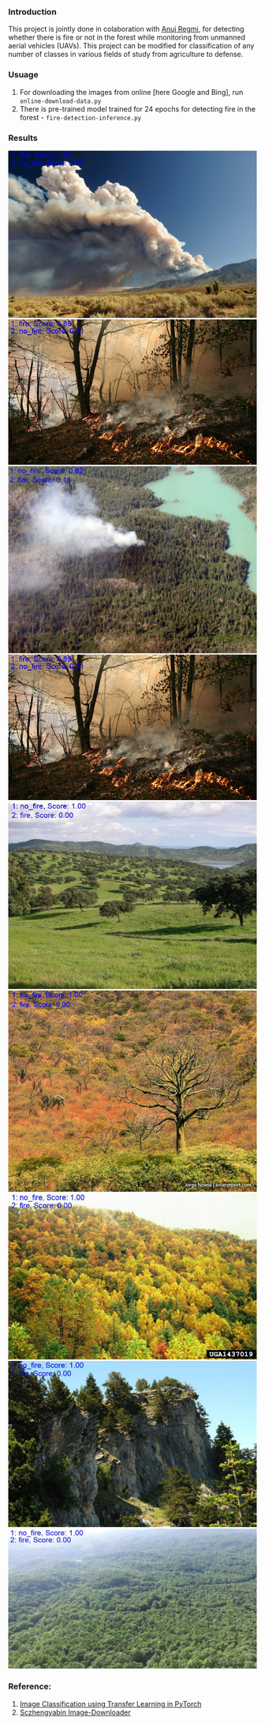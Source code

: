 ### Introduction
This project is jointly done in colaboration with [Anuj Regmi](https://www.linkedin.com/in/regmianuj1/), for detecting whether there is fire or not in the forest while monitoring from unmanned aerial vehicles (UAVs). This project can be modified for classification of any number of classes in various fields of study from agriculture to defense.

### Usuage
1. For downloading the images from online [here Google and Bing], run `online-download-data.py`
2. There is pre-trained model trained for 24 epochs for detecting fire in the forest - `fire-detection-inference.py`

### Results
![Test Image 1](data/output/0_Test.jpg)
![Test Image 2](data/output/1_Test.jpg)
![Test Image 3](data/output/2_Test.jpg)
![Test Image 4](data/output/3_Test.jpg)
![Test Image 5](data/output/4_Test.jpg)
![Test Image 6](data/output/5_Test.jpg)
![Test Image 7](data/output/6_Test.jpg)
![Test Image 8](data/output/7_Test.jpg)
![Test Image 9](data/output/8_Test.jpg)

### Reference:
1. [Image Classification using Transfer Learning in PyTorch](https://www.learnopencv.com/image-classification-using-transfer-learning-in-pytorch/)
2. [Sczhengyabin Image-Downloader](https://github.com/sczhengyabin/Image-Downloader) 

